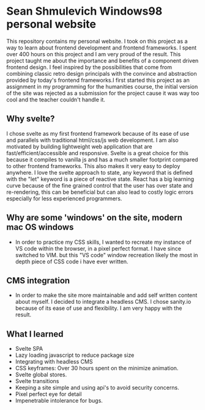 # Sean Shmulevich Windows98 personal website
This repository contains my personal website. I took on this project as a way to learn about frontend development and frontend frameworks. I spent over 400 hours on this project and I am very proud of the result. This project taught me about the importance and benefits of a component driven frontend design. I feel inspired by the possibilities that come from combining classic retro design principals with the convince and abstraction provided by today's frontend frameworks.I first started this project as an assignment in my programming for the humanities course, the initial version of the site was rejected as a submission for the project cause it was way too cool and the teacher couldn't handle it.

## Why svelte?
I chose svelte as my first frontend framework because of its ease of use and parallels with traditional html/css/js web development. I am also motivated by building lightweight web application that are fast/efficient/accessible and responsive. Svelte is a great choice for this because it compiles to vanilla js and has a much smaller footprint compared to other frontend frameworks. This also makes it very easy to deploy anywhere. I love the svelte approach to state, any keyword that is defined with the "let" keyword is a piece of reactive state. React has a big learning curve because of the fine grained control that the user has over state and re-rendering, this can be beneficial but can also lead to costly logic errors especially for less experienced programmers. 

## Why are some 'windows' on the site, modern mac OS windows
- In order to practice my CSS skills, I wanted to recreate my instance of VS code within the browser, in a pixel perfect format. I have since switched to VIM. but this "VS code" window recreation likely the most in depth piece of CSS code i have ever written. 

## CMS integration
- In order to make the site more maintainable and add self written content about myself. I decided to integrate a headless CMS. I chose sanity.io because of its ease of use and flexibility. I am very happy with the result.


## What I learned
- Svelte SPA
- Lazy loading javascript to reduce package size
- Integrating with headless CMS
- CSS keyframes: Over 30 hours spent on the minimize animation.
- Svelte global stores.
- Svelte transitions
- Keeping a site simple and using api's to avoid security concerns.
- Pixel perfect eye for detail
- Impenetrable intolerance for bugs.
